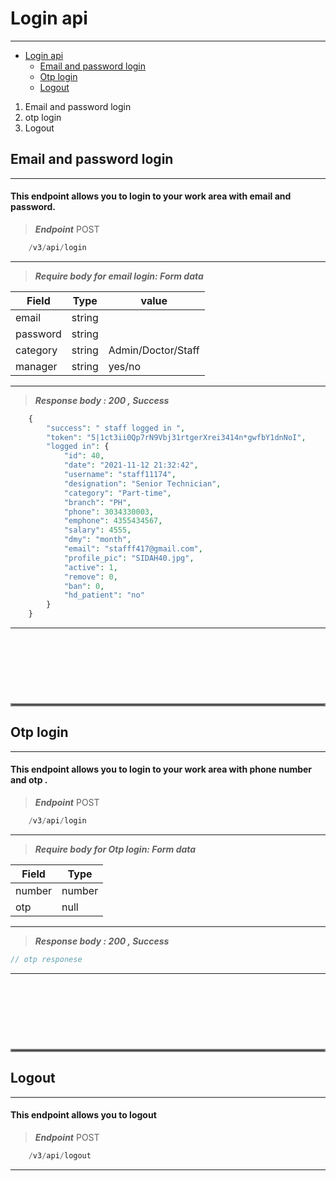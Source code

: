 <a name="login-api"></a>
# Login api

---

- [Login api](#login-api)
  - [Email and password login](#email-and-password-login)
  - [Otp login](#otp-login)
  - [Logout](#logout)

1. Email and password login
2. otp login
3. Logout


<a name="email-and-password-login"></a>
## Email and password login

---

<h4>This endpoint allows you to login to your work area with email and password. </h4>

> ***Endpoint***
<larecipe-badge type="danger">POST</larecipe-badge>

```php
    /v3/api/login
```
---

> ***Require body for email login: Form data*** 

| Field | Type |value|
|------ | ---- |-----|
|email|string|
|password|string|
|category|string|Admin/Doctor/Staff|
|manager|string|yes/no|

---


> ***Response body : 200 , Success***

```php
    {
        "success": " staff logged in ",
        "token": "5|1ct3ii0Qp7rN9Vbj31rtgerXrei3414n*gwfbY1dnNoI",
        "logged in": {
            "id": 40,
            "date": "2021-11-12 21:32:42",
            "username": "staff11174",
            "designation": "Senior Technician",
            "category": "Part-time",
            "branch": "PH",
            "phone": 3034330003,
            "emphone": 4355434567,
            "salary": 4555,
            "dmy": "month",
            "email": "stafff417@gmail.com",
            "profile_pic": "SIDAH40.jpg",
            "active": 1,
            "remove": 0,
            "ban": 0,
            "hd_patient": "no"
        }
    }
```
---


<!--  --------------------------------------------------------  -->




<hr style="border:2px solid gray;margin-top:120px"> </hr>

<a name="otp-login"></a>
## Otp login

---

<h4>This endpoint allows you to login to your work area with phone number and otp . </h4>

> ***Endpoint***
<larecipe-badge type="danger">POST</larecipe-badge>

```php
    /v3/api/login
```
---


> ***Require body for Otp login: Form data*** 

| Field | Type |
|------ | ---- |
|number|number|
|otp|null|

---

> ***Response body : 200 , Success***

```php
// otp responese
```
---

<!--  --------------------------------------------------------  -->




<hr style="border:2px solid gray;margin-top:120px"> </hr>

<a name="logout"></a>
## Logout

---

<h4>This endpoint allows you to logout </h4>

> ***Endpoint***
<larecipe-badge type="danger">POST</larecipe-badge>

```php
    /v3/api/logout
```
---







